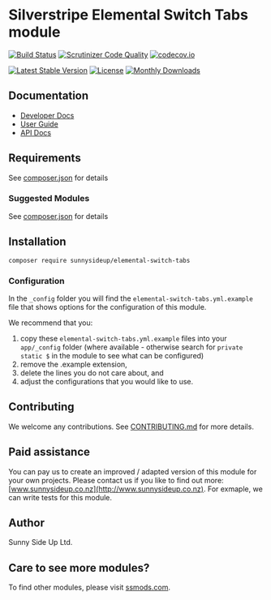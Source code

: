 # Silverstripe Elemental Switch Tabs module
[![Build Status](https://travis-ci.org/sunnysideup/silverstripe-elemental-switch-tabs.svg?branch=master)](https://travis-ci.org/sunnysideup/silverstripe-elemental-switch-tabs)
[![Scrutinizer Code Quality](https://scrutinizer-ci.com/g/sunnysideup/silverstripe-elemental-switch-tabs/badges/quality-score.png?b=master)](https://scrutinizer-ci.com/g/sunnysideup/silverstripe-elemental-switch-tabs/?branch=master)
[![codecov.io](https://codecov.io/github/sunnysideup/silverstripe-elemental-switch-tabs/coverage.svg?branch=master)](https://codecov.io/github/sunnysideup/silverstripe-elemental-switch-tabs?branch=master)

[![Latest Stable Version](https://poser.pugx.org/sunnysideup/elemental-switch-tabs/version)](https://packagist.org/packages/sunnysideup/elemental-switch-tabs)
[![License](https://poser.pugx.org/sunnysideup/elemental-switch-tabs/license)](https://packagist.org/packages/sunnysideup/elemental-switch-tabs)
[![Monthly Downloads](https://poser.pugx.org/sunnysideup/elemental-switch-tabs/d/monthly)](https://packagist.org/packages/sunnysideup/elemental-switch-tabs)


## Documentation



 * [Developer Docs](docs/en/INDEX.md)
 * [User Guide](docs/en/userguide.md)
 * [API Docs](http://docs.ssmods.com/sunnysideup/elemental-switch-tabs/classes.xhtml)


## Requirements



See [composer.json](composer.json) for details


### Suggested Modules



See [composer.json](composer.json) for details


## Installation


```
composer require sunnysideup/elemental-switch-tabs
```

### Configuration



In the `_config` folder you will find the `elemental-switch-tabs.yml.example`
file that shows options for the configuration of this module.

We recommend that you:

  1. copy these `elemental-switch-tabs.yml.example` files into your
`app/_config` folder (where available - otherwise search for `private static $` in the module to see what can be configured)
  2. remove the .example extension,
  3. delete the lines you do not care about, and
  4. adjust the configurations that you would like to use.


## Contributing



We welcome any contributions. See [CONTRIBUTING.md](CONTRIBUTING.md) for more details.

## Paid assistance



You can pay us to create an improved / adapted version of this module for your own projects.  Please contact us if you like to find out more: [www.sunnysideup.co.nz](http://www.sunnysideup.co.nz).  For exmaple, we can write tests for this module.  

## Author



Sunny Side Up Ltd.


## Care to see more modules?

To find other modules, please visit [ssmods.com](http://ssmods.com/).
